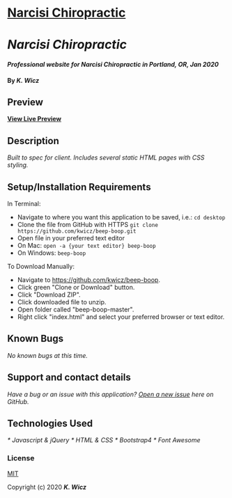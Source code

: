 # [Narcisi Chiropractic](kwicz/github.io/narcisi-chiropractic)


# _Narcisi Chiropractic_

#### _Professional website for Narcisi Chiropractic in Portland, OR, Jan 2020_

#### By _**K. Wicz**_


## Preview

**[View Live Preview](https://kwicz.github.io/narcisi-chiropractic/)**

## Description

_Built to spec for client.  Includes several static HTML pages with CSS styling._

## Setup/Installation Requirements

In Terminal:

* Navigate to where you want this application to be saved, i.e.:
```cd desktop```
* Clone the file from GitHub with HTTPS
```git clone https://github.com/kwicz/beep-boop.git```
* Open file in your preferred text editor
* On Mac: ```open -a {your text editor} beep-boop```
* On Windows: ```beep-boop```

To Download Manually:

* Navigate to https://github.com/kwicz/beep-boop.
* Click green "Clone or Download" button.
* Click "Download ZIP".
* Click downloaded file to unzip.
* Open folder called "beep-boop-master".
* Right click "index.html" and select your preferred browser or text editor.

## Known Bugs

_No known bugs at this time._

## Support and contact details

_Have a bug or an issue with this application? [Open a new issue](https://github.com/kwicz/{repo-name}/issues) here on GitHub._

## Technologies Used

_* Javascript & jQuery_
_* HTML & CSS_
_* Bootstrap4_
_* Font Awesome_

### License

[MIT](https://choosealicense.com/licenses/mit/)

Copyright (c) 2020 **_K. Wicz_**
